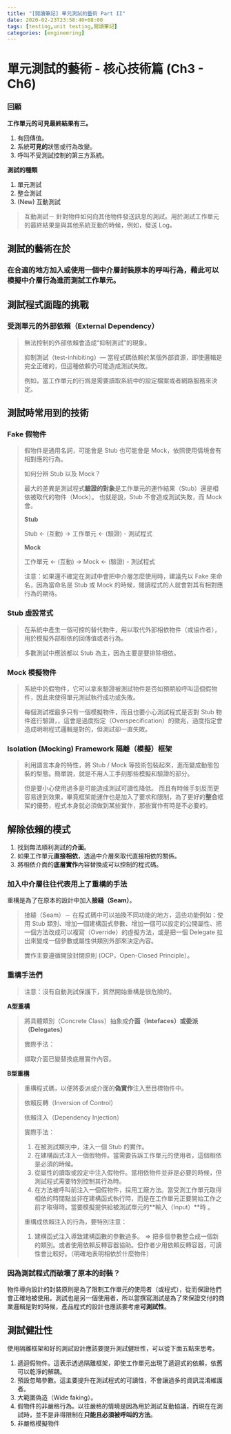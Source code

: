 ```yaml
---
title: "[閱讀筆記] 單元測試的藝術 Part II"
date: 2020-02-23T23:58:40+08:00
tags: [testing,unit testing,閱讀筆記]
categories: [engineering]
---
```


# 單元測試的藝術 - 核心技術篇 (Ch3 - Ch6)

### 回顧

**工作單元的可見最終結果有三。**

1. 有回傳值。
2. 系統**可見的**狀態或行為改變。
3. 呼叫不受測試控制的第三方系統。

**測試的種類**

1. 單元測試
2. 整合測試
3. (New) 互動測試

> 互動測試－
> 針對物件如何向其他物件發送訊息的測試。用於測試工作單元的最終結果是與其他系統互動的時候，例如，發送 Log。

## 測試的藝術在於

### 在合適的地方加入或使用一個中介層封裝原本的呼叫行為，藉此可以模擬中介層行為進而測試工作單元。


## 測試程式面臨的挑戰

### 受測單元的外部依賴（External Dependency）

> 無法控制的外部依賴會造成“抑制測試”的現象。
>
> 抑制測試（test-inhibiting）—
> 當程式碼依賴於某個外部資源，即使邏輯是完全正確的，但這種依賴仍可能造成測試失敗。
> 
> 例如，當工作單元的行爲是需要讀取系統中的設定檔案或者網路服務來決定。

## 測試時常用到的技術

### Fake 假物件

> 假物件是通用名詞，可能會是 Stub 也可能會是 Mock，依照使用情境會有相對應的行為。
> 
> 如何分辨 Stub 以及 Mock？
> 
> 最大的差異是測試程式**驗證的對象**是工作單元的運作結果（Stub）還是相依被取代的物件（Mock）。
> 也就是說，Stub 不會造成測試失敗，而 Mock 會。
> 
> **Stub**
> 
> Stub <- (互動) -> 工作單元 <- (驗證) - 測試程式
> 
> **Mock**
> 
> 工作單元 <- (互動) -> Mock <- (驗證) - 測試程式
> 
> 
> 注意：如果還不確定在測試中會把中介層怎麼使用時，建議先以 Fake 來命名，因為當命名是 Stub 或 Mock 的時候，閱讀程式的人就會對其有相對應行為的期待。

### Stub 虛設常式

> 在系統中產生一個可控的替代物件，用以取代外部相依物件（或協作者），用於模擬外部相依的回傳值或者行為。
> 
> 多數測試中應該都以 Stub 為主，因為主要是要排除相依。

### Mock 模擬物件

> 系統中的假物件，它可以拿來驗證被測試物件是否如預期般呼叫這個假物件，因此來使得單元測試執行成功或失敗。
> 
> 每個測試裡最多只有一個模擬物件，而且也要小心測試程式是否對 Stub 物件進行驗證，，這會是過度指定（Overspecification）的徵兆，過度指定會造成明明程式邏輯是對的，但測試卻一直失敗。

### Isolation (Mocking) Framework 隔離（模擬）框架

> 利用語言本身的特性，將 Stub / Mock 等技術包裝起來，進而變成動態包裝的型態。簡單說，就是不用人工手刻那些模擬和驗證的部分。
> 
> 但是要小心使用過多是可能造成測試可讀性降低。
> 而且有時候手刻反而更容易達到效果，畢竟框架能運作也是加入了要求和限制，為了更好的**整合**框架的優勢，程式本身就必須做到某些實作，那些實作有時是不必要的。

## 解除依賴的模式

1. 找到無法順利測試的**介面**。
2. 如果工作單元**直接相依**，透過中介層來取代直接相依的關係。
3. 將相依介面的**底層實作**內容替換成可以控制的程式碼。

### 加入中介層往往代表用上了重構的手法

重構是為了在原本的設計中加入**接縫（Seam）**。

> 接縫（Seam）－
> 在程式碼中可以抽換不同功能的地方，這些功能例如：使用 Stub 類別、增加一個建構函式參數、增加一個可以設定的公開屬性、把一個方法改成可以複寫（Override）的虛擬方法，或是把一個 Delegate 拉出來變成一個參數或屬性供類別外部來決定內容。
> 
> 實作主要遵循開放封閉原則 (OCP，Open-Closed Principle）。

### 重構手法們

> 注意：沒有自動測試保護下，貿然開始重構是很危險的。

**A型重構**

> 將具體類別（Concrete Class）抽象成**介面（Intefaces）**或**委派（Delegates）**
>
> 實際手法：
> 
> 擷取介面已變替換底層實作內容。

**B型重構**

> 重構程式碼，以便將委派或介面的**偽實作**注入至目標物件中。
> 
> 依賴反轉（Inversion of Control）
>
> 依賴注入（Dependency Injection）
> 
> 實際手法：
> 
> 1. 在被測試類別中，注入一個 Stub 的實作。
> 2. 在建構函式注入一個假物件。當需要告訴工作單元的使用者，這個相依是必須的時候。
> 3. 從屬性的讀取或設定中注入假物件。當相依物件並非是必要的時候，但測試程式需要特別控制其行為時。
> 4. 在方法被呼叫前注入一個假物件，採用工廠方法。當受測工作單元取得相依的時間點並非在建構函式執行時，而是在工作單元正要開始工作之前才取得時。當要模擬提供給被測試單元的**輸入（Input）**時 。
>
> 重構成依賴注入的行為，要特別注意：
>
> 1. 建構函式注入導致建構函數的參數過多。 => 把多個參數整合成一個新的類別。或者使用依賴反轉容器協助。但作者少用依賴反轉容器，可讀性會比較好。（明確地表明相依於什麼物件）

### 因為測試程式而破壞了原本的封裝？

物件導向設計的封裝原則是為了限制工作單元的使用者（或程式），從而保證他們會正確地被使用。測試也是另一個使用者，所以當撰寫測試是為了來保證交付的商業邏輯是對的時候，產品程式的設計也應該要考慮**可測試性**。

## 測試健壯性

使用隔離框架和好的測試設計應該要提升測試健壯性，可以從下面五點來思考。

1. 遞迴假物件。這表示透過隔離框架，即使工作單元出現了遞迴式的依賴，依舊可以乾淨的解耦。
2. 預設忽略參數。這主要提升在測試程式的可讀性，不會讓過多的資訊混淆維護者。
3. 大範圍偽造（Wide faking）。
4. 假物件的非嚴格行為。以往嚴格的情境是因為用於測試互動協議，而現在在測試時，並不是非得限制在**只能且必須被呼叫的方法**。
5. 非嚴格模擬物件
